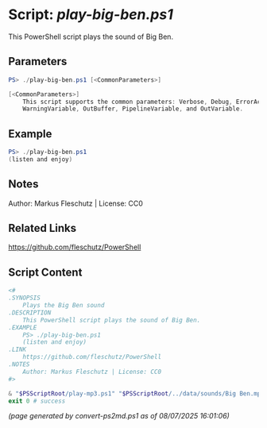 Script: *play-big-ben.ps1*
========================

This PowerShell script plays the sound of Big Ben.

Parameters
----------
```powershell
PS> ./play-big-ben.ps1 [<CommonParameters>]

[<CommonParameters>]
    This script supports the common parameters: Verbose, Debug, ErrorAction, ErrorVariable, WarningAction, 
    WarningVariable, OutBuffer, PipelineVariable, and OutVariable.
```

Example
-------
```powershell
PS> ./play-big-ben.ps1
(listen and enjoy)

```

Notes
-----
Author: Markus Fleschutz | License: CC0

Related Links
-------------
https://github.com/fleschutz/PowerShell

Script Content
--------------
```powershell
<#
.SYNOPSIS
	Plays the Big Ben sound
.DESCRIPTION
	This PowerShell script plays the sound of Big Ben.
.EXAMPLE
	PS> ./play-big-ben.ps1
	(listen and enjoy)
.LINK
	https://github.com/fleschutz/PowerShell
.NOTES
	Author: Markus Fleschutz | License: CC0
#>

& "$PSScriptRoot/play-mp3.ps1" "$PSScriptRoot/../data/sounds/Big Ben.mp3"
exit 0 # success
```

*(page generated by convert-ps2md.ps1 as of 08/07/2025 16:01:06)*
